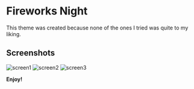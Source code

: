 # Fireworks Night

This theme was created because none of the ones I tried was quite to my liking.

## Screenshots
![screen1](https://github.com/user-attachments/assets/06b7ee46-16df-44b9-a728-f08c2f38598c)
![screen2](https://github.com/user-attachments/assets/86f7a49a-dbf1-4f42-acfc-bb441336231c)
![screen3](https://github.com/user-attachments/assets/f3f64165-19bb-4538-8e7a-02352448447b)

**Enjoy!**

